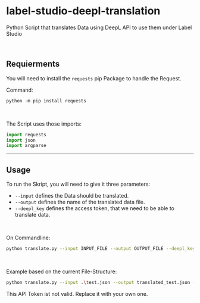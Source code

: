 # label-studio-deepl-translation
Python Script that translates Data using DeepL API to use them under Label Studio

<br>

## Requierments
You will need to install the `requests` pip Package to handle the Request.

Command:
```python
python -m pip install requests
```

<br>


The Script uses those imports:
```python
import requests
import json
import argparse
```
<hr>

## Usage
To run the Skript, you will need to give it three parameters: 
- `--input` defines the Data should be translated.
- `--output` defines the name of the translated data file.
- `--deepl_key` defines the access token, that we need to be able to translate data.

<br>

On Commandline:
```sh
python translate.py --input INPUT_FILE --output OUTPUT_FILE --deepl_key API_TOKEN
```

<br>

Example based on the current File-Structure:
```sh
python translate.py --input .\test.json --output translated_test.json --deepl_key bc16f600-c938-1a7b-9147-4bbb96901b75:fx
```
This API Token ist not valid. Replace it with your own one.
